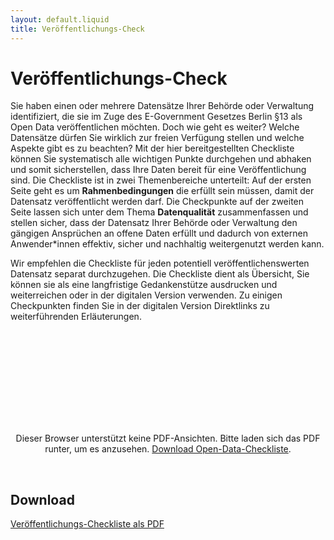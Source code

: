 ```yaml
---
layout: default.liquid
title: Veröffentlichungs-Check
---
```


# Veröffentlichungs-Check

Sie haben einen oder mehrere Datensätze Ihrer Behörde oder Verwaltung identifiziert, die sie im Zuge des E-Government Gesetzes Berlin §13 als Open Data veröffentlichen möchten. Doch wie geht es weiter? Welche Datensätze dürfen Sie wirklich zur freien Verfügung stellen und welche Aspekte gibt es zu beachten? Mit der hier bereitgestellten Checkliste können Sie systematisch alle wichtigen Punkte durchgehen und abhaken und somit sicherstellen, dass Ihre Daten bereit für eine Veröffentlichung sind.
Die Checkliste ist in zwei Themenbereiche unterteilt: Auf der ersten Seite geht es um **Rahmenbedingungen** die erfüllt sein müssen, damit der Datensatz veröffentlicht werden darf. Die Checkpunkte auf der zweiten Seite lassen sich unter dem Thema **Datenqualität** zusammenfassen und stellen sicher, dass der Datensatz Ihrer Behörde oder Verwaltung den gängigen Ansprüchen an offene Daten erfüllt und dadurch von externen Anwender\*innen effektiv, sicher und nachhaltig weitergenutzt werden kann.

Wir empfehlen die Checkliste für jeden potentiell veröffentlichenswerten Datensatz separat durchzugehen. Die Checkliste dient als Übersicht, Sie können sie als eine langfristige Gedankenstütze ausdrucken und weiterreichen oder in der digitalen Version verwenden. Zu einigen Checkpunkten finden Sie in der digitalen Version Direktlinks zu weiterführenden Erläuterungen.

<center>
  <object data="/assets/file-download/open_data_checkliste.pdf" type="application/pdf" class="pdf">
      <embed src="/assets/file-download/open_data_checkliste.pdf">
          <p>Dieser Browser unterstützt keine PDF-Ansichten. Bitte laden sich das PDF runter, um es anzusehen. <a href="/assets/file-download/open_data_checkliste.pdf">Download Open-Data-Checkliste</a>.</p>
  </object>
</center>
<br>

## Download

[Veröffentlichungs-Checkliste als PDF](/assets/file-download/open_data_checkliste.pdf)
